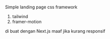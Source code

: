 Simple landing page
css framework
1. tailwind
2. framer-motion

di buat dengan Next.js
maaf jika kurang responsif
